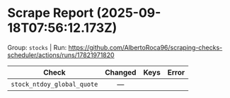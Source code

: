 # Scrape Report (2025-09-18T07:56:12.173Z)

Group: `stocks`  |  Run: https://github.com/AlbertoRoca96/scraping-checks-scheduler/actions/runs/17821971820

| Check | Changed | Keys | Error |
|---|:---:|:--|:--|
| `stock_ntdoy_global_quote` | — |  |  |
